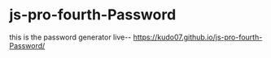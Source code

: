# js-pro-fourth-Password
this is the password generator
live--
https://kudo07.github.io/js-pro-fourth-Password/
